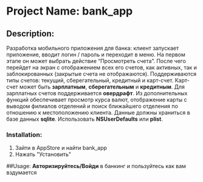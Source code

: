 # Project Name: bank_app

## Description:
Разработка мобильного приложения для банка: клиент запускает
приложение, вводит логин / пароль и переходит в меню. На первом этапе он может
выбрать действие “Просмотреть счета”. После чего перейдет на экран с
отображением всех его счетов, как активных, так и заблокированных (закрытые счета
не отображаются). Поддерживаются типы счетов: текущий, сберегательный,
кредитный и карт-счет. Карт-счет может быть **зарплатным**, **сберегательным** и
**кредитным**. Для зарплатных счетов поддерживается **овердрафт**. Из дополнительных
функций обеспечивает просмотр курса валют, отображение карты с выводом
филиалов отделений и поиск ближайшего отделения по отношению к
местоположению клиента. Данные должны храниться в базе данных **sqlite**.
Использовать **NSUserDefaults** или **plist**.

### Installation:
1. Зайти в AppStore и найти bank_app
2. Нажать "Установить"

##Usage:
**Авторизируйтесь/Войди** в банкинг и пользуйтесь как вам вздумается
